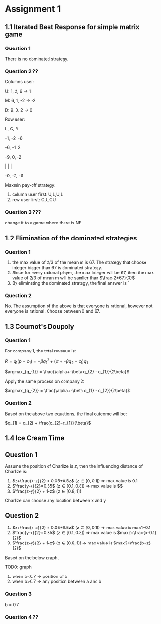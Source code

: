 # Assignment 1

## 1.1 Iterated Best Response for simple matrix game

### Question 1

There is no dominated strategy.


### Question 2 ??

Columns user:

U: 1, 2, 6 -> 1 

M: 6, 1, -2 -> -2

D: 9, 0, 2 -> 0

Row user:

L, C, R

-1, -2, -6

-6, -1, 2

-9, 0, -2

 |  |   |

-9, -2, -6

Maxmin pay-off strategy:
1. column user first: U,L,U,L
2. row user first: C,U,CU

### Question 3 ???

change it to a game where there is NE.

## 1.2 Elimination of the dominated strategies

### Question 1

1. the max value of 2/3 of the mean m is 67.  The strategy that choose integer bigger than 67 is dominated strategy.
2. Since for every rational player, the max integer will be 67, then the max value of 2/3 of mean m will be samller than $\frac{2*67}{3}$
3. By eliminating the dominated strategy, the final answer is 1

### Question 2

No. The assumption of the above is that everyone is rational, however not everyone is rational. Choose between 0 and 67.


## 1.3 Cournot's Doupoly 

### Question 1

For company 1, the total revenue is:

$R = q_{1}(p-c_{1}) = -\beta q_{1}^{2}+(\alpha+-\beta q_{2} - c_{1})q_{1}$

$argmax_{q_{1}} = \frac{\alpha+-\beta q_{2} - c_{1}}{2\beta}$

Apply the same process on company 2:

$argmax_{q_{2}} = \frac{\alpha+-\beta q_{1} - c_{2}}{2\beta}$

### Question 2

Based on the above two equations, the final outcome will be:

$q_{1} = q_{2} + \frac{c_{2}-c_{1}}{\beta}$

## 1.4 Ice Cream Time

## Question 1
Assume the position of Charlize is $z$, then the influencing distance of Charlize is:

1. $z+\frac{x-z}{2} = 0.05+0.5z$ ($z \in [0, 0.1]$) => max value is 0.1
2. $\frac{y-x}{2}=0.35$ ($z \in [0.1, 0.8]$) => max value is $$
3. $\frac{z-y}{2} + 1-z$ ($z \in [0.8, 1]$)

Charlize can choose any location between x and y

## Question 2

1. $z+\frac{x-z}{2} = 0.05+0.5z$ ($z \in [0, 0.1]$) => max value is max1=0.1
2. $\frac{y-x}{2}=0.35$ ($z \in [0.1, 0.8]$) => max value is $max2=\frac{b-0.1}{2}$
3. $\frac{z-y}{2} + 1-z$ ($z \in [0.8, 1]$)  => max value is $max3=\frac{b+z}{2}$

Based on the below graph,

TODO: graph

1. when b<0.7 => position of b
2. when b>0.7 => any position between a and b

### Question 3 

b = 0.7

### Question 4 ?? 








    